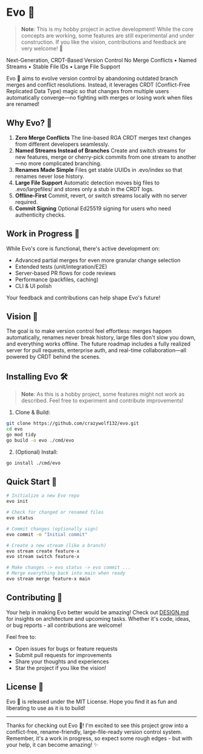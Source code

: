 # Evo 🌿

> **Note**: This is my hobby project in active development! While the core concepts are working, some features are still experimental and under construction. If you like the vision, contributions and feedback are very welcome! 🚧

Next-Generation, CRDT-Based Version Control
No Merge Conflicts • Named Streams • Stable File IDs • Large File Support

Evo 🌿 aims to evolve version control by abandoning outdated branch merges and conflict resolutions. Instead, it leverages CRDT (Conflict-Free Replicated Data Type) magic so that changes from multiple users automatically converge—no fighting with merges or losing work when files are renamed!

## Why Evo? 🌿

1. **Zero Merge Conflicts**
   The line-based RGA CRDT merges text changes from different developers seamlessly.
2. **Named Streams Instead of Branches**
   Create and switch streams for new features, merge or cherry-pick commits from one stream to another—no more complicated branching.
3. **Renames Made Simple**
   Files get stable UUIDs in .evo/index so that renames never lose history.
4. **Large File Support**
   Automatic detection moves big files to .evo/largefiles/ and stores only a stub in the CRDT logs.
5. **Offline-First**
   Commit, revert, or switch streams locally with no server required.
6. **Commit Signing**
   Optional Ed25519 signing for users who need authenticity checks.

## Work in Progress 🌿

While Evo's core is functional, there's active development on:
- Advanced partial merges for even more granular change selection
- Extended tests (unit/integration/E2E)
- Server-based PR flows for code reviews
- Performance (packfiles, caching)
- CLI & UI polish

Your feedback and contributions can help shape Evo's future!

## Vision 🌿

The goal is to make version control feel effortless: merges happen automatically, renames never break history, large files don't slow you down, and everything works offline. The future roadmap includes a fully realized server for pull requests, enterprise auth, and real-time collaboration—all powered by CRDT behind the scenes.

## Installing Evo 🛠️

> **Note**: As this is a hobby project, some features might not work as described. Feel free to experiment and contribute improvements!

1. Clone & Build:
```bash
git clone https://github.com/crazywolf132/evo.git
cd evo
go mod tidy
go build -o evo ./cmd/evo
```

2. (Optional) Install:
```bash
go install ./cmd/evo
```

## Quick Start 🚀

```bash
# Initialize a new Evo repo
evo init

# Check for changed or renamed files
evo status

# Commit changes (optionally sign)
evo commit -m "Initial commit"

# Create a new stream (like a branch)
evo stream create feature-x
evo stream switch feature-x

# Make changes -> evo status -> evo commit ...
# Merge everything back into main when ready
evo stream merge feature-x main
```

## Contributing 💪

Your help in making Evo better would be amazing! Check out [DESIGN.md](DESIGN.md) for insights on architecture and upcoming tasks. Whether it's code, ideas, or bug reports - all contributions are welcome!

Feel free to:
- Open issues for bugs or feature requests
- Submit pull requests for improvements
- Share your thoughts and experiences
- Star the project if you like the vision!

## License 📜

Evo 🌿 is released under the MIT License. Hope you find it as fun and liberating to use as it is to build!

---

Thanks for checking out Evo 🌿! I'm excited to see this project grow into a conflict-free, rename-friendly, large-file-ready version control system. Remember, it's a work in progress, so expect some rough edges - but with your help, it can become amazing! ✨